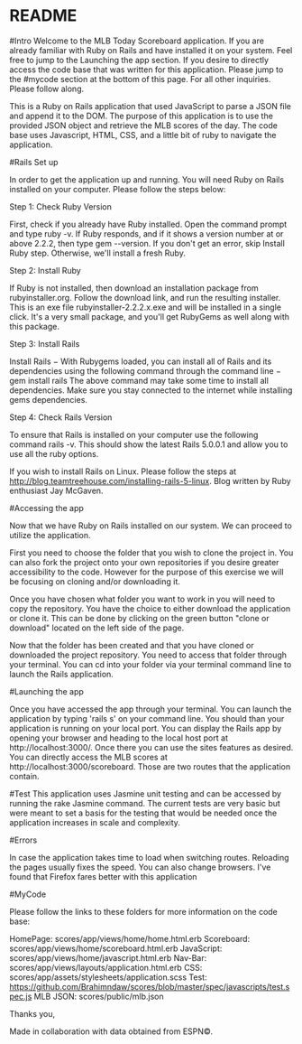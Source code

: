 # README

#Intro
Welcome to the MLB Today Scoreboard application. If you are already familiar with Ruby on Rails and have installed it on your system. Feel free to jump to the Launching the app section. If you desire to directly access the code base that was written for this application. Please jump to the #mycode section at the bottom of this page. For all other inquiries. Please follow along.

This is a Ruby on Rails application that used JavaScript to parse a JSON file and append it to the DOM. The purpose of this application is to use the provided JSON object and retrieve the MLB scores of the day. The code base uses Javascript, HTML, CSS, and a little bit of ruby to navigate the application.

#Rails Set up

In order to get the application up and running. You will need Ruby on Rails installed on your computer. Please follow the steps below:

Step 1: Check Ruby Version

First, check if you already have Ruby installed. Open the command prompt and type ruby -v. If Ruby responds, and if it shows a version number at or above 2.2.2, then type gem --version. If you don't get an error, skip Install Ruby step. Otherwise, we'll install a fresh Ruby.


Step 2: Install Ruby

If Ruby is not installed, then download an installation package from rubyinstaller.org. Follow the download link, and run the resulting installer. This is an exe file rubyinstaller-2.2.2.x.exe and will be installed in a single click. It's a very small package, and you'll get RubyGems as well along with this package.


Step 3: Install Rails

Install Rails − With Rubygems loaded, you can install all of Rails and its dependencies using the following command through the command line − gem install rails
The above command may take some time to install all dependencies. Make sure you stay connected to the internet while installing gems dependencies.

Step 4: Check Rails Version

To ensure that Rails is installed on your computer use the following command rails -v. This should show the latest Rails 5.0.0.1 and allow you to use all the ruby options.

If you wish to install Rails on Linux. Please follow the steps at http://blog.teamtreehouse.com/installing-rails-5-linux. Blog written by Ruby enthusiast Jay McGaven.


#Accessing the app

Now that we have Ruby on Rails installed on our system. We can proceed to utilize the application.

First you need to choose the folder that you wish to clone the project in. You can also fork the project onto your own repositories if you desire greater accessibility to the code. However for the purpose of this exercise we will be focusing on cloning and/or downloading it.


Once you have chosen what folder you want to work in you will need to copy the repository. You have the choice to either download the application or clone it. This can be done by clicking on the green button "clone or download" located on the left side of the page.

Now that the folder has been created and that you have cloned or downloaded the project  repository. You need to access that folder through your terminal. You can cd into your folder via your terminal command line to launch the Rails application.

#Launching the app

Once you have accessed the app through your terminal. You can launch the application by typing 'rails s' on your command line. You should than your application is running on your local port. You can display the Rails app by opening your browser and heading to the local host port at http://localhost:3000/. Once there you can use the sites features as desired. You can directly access the MLB scores at http://localhost:3000/scoreboard. Those are two routes that the application contain.

#Test
This application uses Jasmine unit testing and can be accessed by running the rake Jasmine command. The current tests are very basic but were meant to set a basis for the testing that would be needed once the application increases in scale and complexity.



#Errors

In case the application takes time to load when switching routes. Reloading the pages usually fixes the speed. You can also change browsers. I've found that Firefox fares better with this application

#MyCode

Please follow the links to these folders for more information on the code base:

HomePage:  scores/app/views/home/home.html.erb
Scoreboard:  scores/app/views/home/scoreboard.html.erb
JavaScript:  scores/app/views/home/javascript.html.erb
Nav-Bar:  scores/app/views/layouts/application.html.erb
CSS: scores/app/assets/stylesheets/application.scss
Test: https://github.com/Brahimndaw/scores/blob/master/spec/javascripts/test.spec.js
MLB JSON:  scores/public/mlb.json


Thanks you,

Made in collaboration with data obtained from ESPN©.
